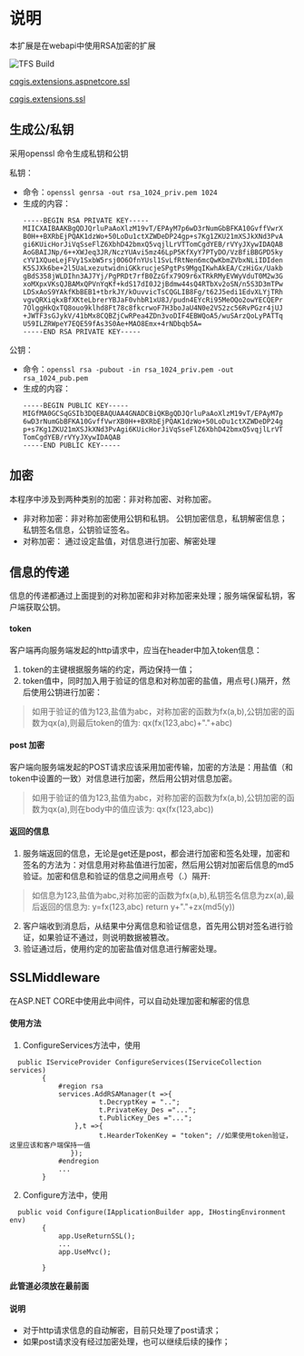 ﻿# 说明
本扩展是在webapi中使用RSA加密的扩展

![TFS Build](https://cqgis.visualstudio.com/_apis/public/build/definitions/8b214f0e-c703-40ab-b972-7a347c6b7c9c/19/badge)

[cqgis.extensions.aspnetcore.ssl](https://www.nuget.org/packages/cqgis.extensions.aspnetcore.ssl)

[cqgis.extensions.ssl](https://www.nuget.org/packages/cqgis.extensions.ssl)

## 生成公/私钥

采用openssl 命令生成私钥和公钥

私钥：
+ 命令：` openssl genrsa -out rsa_1024_priv.pem 1024 `
+ 生成的内容：
    ```
    -----BEGIN RSA PRIVATE KEY-----
    MIICXAIBAAKBgQDJQrluPaAoXlzM19vT/EPAyM7p6wD3rNumGbBFKA10GvffVwrX
    B0H++BXRbEjPQAK1dzWo+50LoDu1ctXZWDeDP24gp+s7Kg1ZKU21mXSJkXNd3PvA
    gi6KUicHorJiVqSseFlZ6XbhD42bmxQ5vqjlLrVTTomCgdYEB/rVYyJXywIDAQAB
    AoGBAIJNp/6++XWJeq3JR/NczYUAvi5mz46LpP5KfXyY7PTyDO/VzBfiBBGPD5ky
    cYV1XQueLejFVy1SxbW5rsj0O6OfnYUsl1SvLfRtNen6mcQwKbmZVbxNLiIDIden
    K5SJXk6be+2l5UaLxezutwidniGKkrucjeSPgtPs9MgqIKwhAkEA/CzHiGx/Uakb
    gBdS358jWLDIhn3AJ7Yj/PgPRDt7rfB0ZzGfx79O9r6xTRkRMyEVWyVduT0M2w3G
    xoMXpxVKsQJBAMxQPVnYqKf+kdS17dI0J2jBdmw44sQ4RTbXv2oSN/n5S3D3mTPw
    LDSxAoS9YAkfKbBEB1+tbrkJY/kOuvvicTsCQGLIB8Fg/t62J5edi1EdvXLYjTRh
    vgvQRXiqkxBfXKteLbrerYBJaF0vhbR1xU8J/pudn4EYcRi95MeOQo2owYECQEPr
    7OlggHkQxTQ8ouo9klhd8Ft78c8fkcrwoF7H3boJaU4N0e2VS2zc56RvPGzr4jUJ
    +JWTF3sGJykV/41bMx8CQBZjCwRPea4ZDn3voDIF4EBWQoA5/wuSArzQoLyPATTq
    U59ILZRWpeY7EQE59fAs3S0Ae+MAO8Emx+4rNDbqb5A=
    -----END RSA PRIVATE KEY-----

    ```

公钥：
+ 命令：`openssl rsa -pubout -in rsa_1024_priv.pem -out rsa_1024_pub.pem `
+ 生成的内容：
    ```
    -----BEGIN PUBLIC KEY-----
    MIGfMA0GCSqGSIb3DQEBAQUAA4GNADCBiQKBgQDJQrluPaAoXlzM19vT/EPAyM7p
    6wD3rNumGbBFKA10GvffVwrXB0H++BXRbEjPQAK1dzWo+50LoDu1ctXZWDeDP24g
    p+s7Kg1ZKU21mXSJkXNd3PvAgi6KUicHorJiVqSseFlZ6XbhD42bmxQ5vqjlLrVT
    TomCgdYEB/rVYyJXywIDAQAB
    -----END PUBLIC KEY-----

    ```


## 加密

本程序中涉及到两种类别的加密：非对称加密、对称加密。

+ 非对称加密：非对称加密使用公钥和私钥。
    公钥加密信息，私钥解密信息；
    私钥签名信息，公钥验证签名。
+ 对称加密：
    通过设定盐值，对信息进行加密、解密处理

## 信息的传递

信息的传递都通过上面提到的对称加密和非对称加密来处理；服务端保留私钥，客户端获取公钥。

#### token

客户端再向服务端发起的http请求中，应当在header中加入token信息：
1. token的主键根据服务端的约定，两边保持一值；
2. token值中，同时加入用于验证的信息和对称加密的盐值，用点号(.)隔开，然后使用公钥进行加密：
> 如用于验证的值为123,盐值为abc，对称加密的函数为fx(a,b),公钥加密的函数为qx(a),则最后token的值为:
> qx(fx(123,abc)+"."+abc)

#### post 加密

客户端向服务端发起的POST请求应该采用加密传输，加密的方法是：用盐值（和token中设置的一致）对信息进行加密，然后用公钥对信息加密。
> 如用于验证的值为123,盐值为abc，对称加密的函数为fx(a,b),公钥加密的函数为qx(a),则在body中的值应该为:
> qx(fx(123,abc))

#### 返回的信息

1. 服务端返回的信息，无论是get还是post，都会进行加密和签名处理，加密和签名的方法为：对信息用对称盐值进行加密，然后用公钥对加密后信息的md5验证。加密和信息和验证的信息之间用点号（.）隔开:
  >如信息为123,盐值为abc,对称加密的函数为fx(a,b),私钥签名信息为zx(a),最后返回的信息为:
  > y=fx(123,abc)
  > return y+"."+zx(md5(y))

2. 客户端收到消息后，从结果中分离信息和验证信息，首先用公钥对签名进行验证，如果验证不通过，则说明数据被篡改。
3. 验证通过后，使用约定的加密盐值对信息进行解密处理。


## SSLMiddleware

在ASP.NET CORE中使用此中间件，可以自动处理加密和解密的信息
#### 使用方法

1. ConfigureServices方法中，使用
```
  public IServiceProvider ConfigureServices(IServiceCollection services)
        {
            #region rsa
            services.AddRSAManager(t =>{
                      t.DecryptKey = "..";
                      t.PrivateKey_Des ="...";
                      t.PublicKey_Des ="...";
                },t =>{
                      t.HearderTokenKey = "token"; //如果使用token验证，这里应该和客户端保持一值
               });
            #endregion 
            ...
        }
```

2. Configure方法中，使用
```
  public void Configure(IApplicationBuilder app, IHostingEnvironment env)
        {
            app.UseReturnSSL();
            ...
            app.UseMvc();

        }
```
  **此管道必须放在最前面**



#### 说明

+ 对于http请求信息的自动解密，目前只处理了post请求；
+ 如果post请求没有经过加密处理，也可以继续后续的操作；





